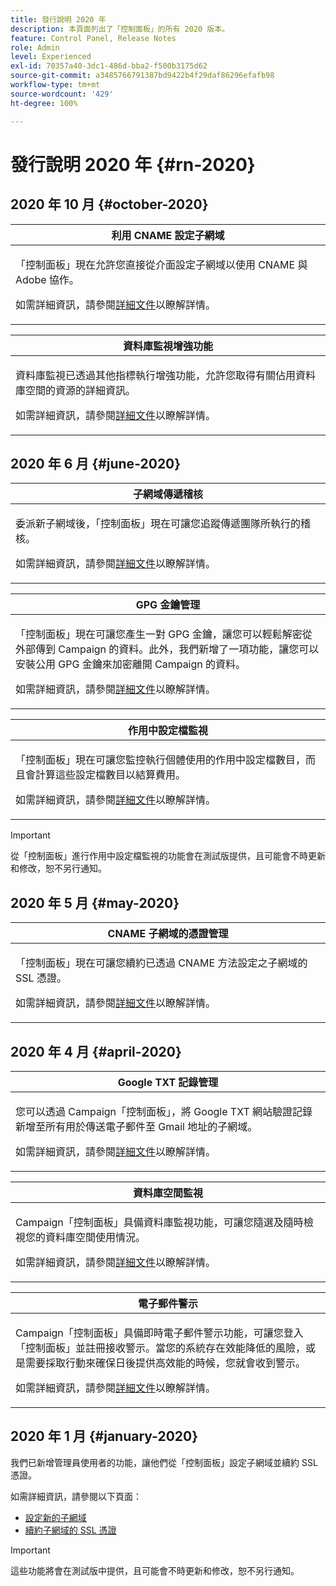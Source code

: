 ```yaml
---
title: 發行說明 2020 年
description: 本頁面列出了「控制面板」的所有 2020 版本。
feature: Control Panel, Release Notes
role: Admin
level: Experienced
exl-id: 70357a40-3dc1-486d-bba2-f500b3175d62
source-git-commit: a3485766791387bd9422b4f29daf86296efafb98
workflow-type: tm+mt
source-wordcount: '429'
ht-degree: 100%

---
```


# 發行說明 2020 年 {#rn-2020}

## 2020 年 10 月 {#october-2020}

<table>
<thead>
<tr>
<th><strong>利用 CNAME 設定子網域</strong><br/></th>
</tr>
</thead>
<tbody>
<tr>
<td>
<p>「控制面板」現在允許您直接從介面設定子網域以使用 CNAME 與 Adobe 協作。</p><p>如需詳細資訊，請參閱<a href="../subdomains-certificates/using/setting-up-new-subdomain.md">詳細文件</a>以瞭解詳情。</p>
</td>
</tr>
</tbody>
</table>

<table>
<thead>
<tr>
<th><strong>資料庫監視增強功能</strong><br/></th>
</tr>
</thead>
<tbody>
<tr>
<td>
<p>資料庫監視已透過其他指標執行增強功能，允許您取得有關佔用資料庫空間的資源的詳細資訊。</p><p>如需詳細資訊，請參閱<a href="../performance-monitoring/using/database-monitoring.md">詳細文件</a>以瞭解詳情。</p>
</td>
</tr>
</tbody>
</table>

## 2020 年 6 月 {#june-2020}

<table>
<thead>
<tr>
<th><strong>子網域傳遞稽核</strong><br/></th>
</tr>
</thead>
<tbody>
<tr>
<td>
<p>委派新子網域後，「控制面板」現在可讓您追蹤傳遞團隊所執行的稽核。</p><p>如需詳細資訊，請參閱<a href="../subdomains-certificates/using/setting-up-new-subdomain.md">詳細文件</a>以瞭解詳情。</p>
</td>
</tr>
</tbody>
</table>

<table>
<thead>
<tr>
<th><strong>GPG 金鑰管理</strong><br/></th>
</tr>
</thead>
<tbody>
<tr>
<td>
<p>「控制面板」現在可讓您產生一對 GPG 金鑰，讓您可以輕鬆解密從外部傳到 Campaign 的資料。此外，我們新增了一項功能，讓您可以安裝公用 GPG 金鑰來加密離開 Campaign 的資料。</p><p>如需詳細資訊，請參閱<a href="../instances-settings/using/gpg-keys-management.md">詳細文件</a>以瞭解詳情。</p>
</td>
</tr>
</tbody>
</table>

<table>
<thead>
<tr>
<th><strong>作用中設定檔監視</strong><br/></th>
</tr>
</thead>
<tbody>
<tr>
<td>
<p>「控制面板」現在可讓您監控執行個體使用的作用中設定檔數目，而且會計算這些設定檔數目以結算費用。</p><p>如需詳細資訊，請參閱<a href="../performance-monitoring/using/active-profiles-monitoring.md">詳細文件</a>以瞭解詳情。</p>
</td>
</tr>
</tbody>
</table>

>[!IMPORTANT]
>
>從「控制面板」進行作用中設定檔監視的功能會在測試版提供，且可能會不時更新和修改，恕不另行通知。

## 2020 年 5 月 {#may-2020}

<table>
<thead>
<tr>
<th><strong>CNAME 子網域的憑證管理</strong><br/></th>
</tr>
</thead>
<tbody>
<tr>
<td>
<p>「控制面板」現在可讓您續約已透過 CNAME 方法設定之子網域的 SSL 憑證。</p><p>如需詳細資訊，請參閱<a href="../subdomains-certificates/using/renewing-subdomain-certificate.md">詳細文件</a>以瞭解詳情。</p>
</td>
</tr>
</tbody>
</table>

## 2020 年 4 月 {#april-2020}

<table>
<thead>
<tr>
<th><strong>Google TXT 記錄管理</strong><br/></th>
</tr>
</thead>
<tbody>
<tr>
<td>
<p>您可以透過 Campaign「控制面板」，將 Google TXT 網站驗證記錄新增至所有用於傳送電子郵件至 Gmail 地址的子網域。</p><p>如需詳細資訊，請參閱<a href="../subdomains-certificates/using/managing-txt-records.md">詳細文件</a>以瞭解詳情。</p>
</td>
</tr>
</tbody>
</table>

<table>
<thead>
<tr>
<th><strong>資料庫空間監視</strong><br/></th>
</tr>
</thead>
<tbody>
<tr>
<td>
<p>Campaign「控制面板」具備資料庫監視功能，可讓您隨選及隨時檢視您的資料庫空間使用情況。</p><p>如需詳細資訊，請參閱<a href="../performance-monitoring/using/database-monitoring.md">詳細文件</a>以瞭解詳情。</p>
</td>
</tr>
</tbody>
</table>

<table>
<thead>
<tr>
<th><strong>電子郵件警示</strong><br/></th>
</tr>
</thead>
<tbody>
<tr>
<td>
<p>Campaign「控制面板」具備即時電子郵件警示功能，可讓您登入「控制面板」並註冊接收警示。當您的系統存在效能降低的風險，或是需要採取行動來確保日後提供高效能的時候，您就會收到警示。</p><p>如需詳細資訊，請參閱<a href="../performance-monitoring/using/email-alerting.md">詳細文件</a>以瞭解詳情。</p>
</td>
</tr>
</tbody>
</table>

## 2020 年 1 月 {#january-2020}

我們已新增管理員使用者的功能，讓他們從「控制面板」設定子網域並續約 SSL 憑證。

如需詳細資訊，請參閱以下頁面：
* [設定新的子網域](../subdomains-certificates/using/setting-up-new-subdomain.md)
* [續約子網域的 SSL 憑證](../subdomains-certificates/using/renewing-subdomain-certificate.md)

>[!IMPORTANT]
>
>這些功能將會在測試版中提供，且可能會不時更新和修改，恕不另行通知。
